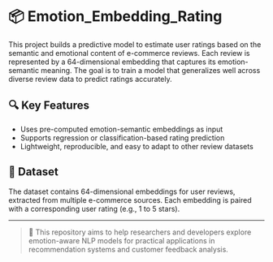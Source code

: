 # 📦 Emotion_Embedding_Rating

This project builds a predictive model to estimate user ratings based on the semantic and emotional content of e-commerce reviews. Each review is represented by a 64-dimensional embedding that captures its emotion-semantic meaning. The goal is to train a model that generalizes well across diverse review data to predict ratings accurately.

## 🔍 Key Features
- Uses pre-computed emotion-semantic embeddings as input
- Supports regression or classification-based rating prediction
- Lightweight, reproducible, and easy to adapt to other review datasets

## 📁 Dataset
The dataset contains 64-dimensional embeddings for user reviews, extracted from multiple e-commerce sources. Each embedding is paired with a corresponding user rating (e.g., 1 to 5 stars).

---

> 🚀 This repository aims to help researchers and developers explore emotion-aware NLP models for practical applications in recommendation systems and customer feedback analysis.

